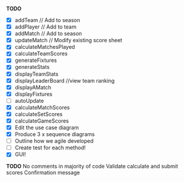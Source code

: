 **TODO**

- [x] addTeam // Add to season
- [x] addPlayer // Add to team
- [x] addMatch // Add to season
- [x] updateMatch // Modify existing score sheet
- [x] calculateMatchesPlayed 
- [x] calculateTeamScores
- [x] generateFixtures
- [x] generateStats
- [x] displayTeamStats
- [x] displayLeaderBoard //view team ranking
- [x] displayAMatch
- [x] displayFixtures
- [ ] autoUpdate
- [x] calculateMatchScores
- [x] calculateSetScores
- [x] calculateGameScores
- [x] Edit the use case diagram
- [x] Produce 3 x sequence diagrams
- [ ] Outline how we agile developed
- [ ] Create test for each method!
- [x] GUI!

**TODO**
No comments in majority of code
Validate calculate and submit scores 
Confirmation message